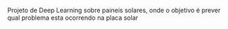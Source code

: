 Projeto de Deep Learning sobre paineis solares, onde o objetivo é prever qual problema esta ocorrendo na placa solar
